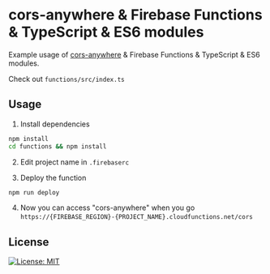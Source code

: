 # cors-anywhere & Firebase Functions & TypeScript & ES6 modules
Example usage of [cors-anywhere](https://github.com/Rob--W/cors-anywhere) & Firebase Functions & TypeScript & ES6 modules.

Check out `functions/src/index.ts`

## Usage
1) Install dependencies
``` sh
npm install
cd functions && npm install
```

2) Edit project name in `.firebaserc`

3) Deploy the function
``` sh
npm run deploy
```

4) Now you can access "cors-anywhere" when you go `https://{FIREBASE_REGION}-{PROJECT_NAME}.cloudfunctions.net/cors`

## License
[![License: MIT](https://img.shields.io/badge/License-MIT-green.svg)](https://github.com/ozgurg/corsanywhere-firebase-typescript-es6/blob/main/LICENSE)
